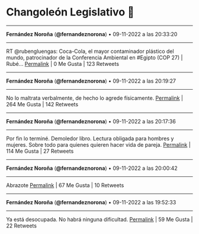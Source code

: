 # Changoleón Legislativo 🙈
*****
**Fernández Noroña** (**@fernandeznorona**) • 09-11-2022 a las 20:33:20
*****
RT @rubengluengas: Coca-Cola, el mayor contaminador plástico del mundo, patrocinador de la Conferencia Ambiental en #Egipto (COP 27) | Rubé…
[Permalink](https://twitter.com/fernandeznorona/status/1590563230522699776) | 0 Me Gusta | 123 Retweets
*****
**Fernández Noroña** (**@fernandeznorona**) • 09-11-2022 a las 20:19:27
*****
No lo maltrata verbalmente, de hecho lo agrede físicamente.
[Permalink](https://twitter.com/fernandeznorona/status/1590559740551041024) | 264 Me Gusta | 142 Retweets
*****
**Fernández Noroña** (**@fernandeznorona**) • 09-11-2022 a las 20:17:36
*****
Por fin lo terminé. Demoledor libro. Lectura obligada para hombres y mujeres. Sobre todo para quienes quieren hacer vida de pareja.
[Permalink](https://twitter.com/fernandeznorona/status/1590559270957121539) | 114 Me Gusta | 27 Retweets
*****
**Fernández Noroña** (**@fernandeznorona**) • 09-11-2022 a las 20:00:42
*****
Abrazote
[Permalink](https://twitter.com/fernandeznorona/status/1590555020155445249) | 67 Me Gusta | 10 Retweets
*****
**Fernández Noroña** (**@fernandeznorona**) • 09-11-2022 a las 19:52:33
*****
Ya está desocupada. No habrá ninguna dificultad.
[Permalink](https://twitter.com/fernandeznorona/status/1590552968054837248) | 59 Me Gusta | 22 Retweets